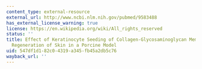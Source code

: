 ```yaml
---
content_type: external-resource
external_url: http://www.ncbi.nlm.nih.gov/pubmed/9583488
has_external_license_warning: true
license: https://en.wikipedia.org/wiki/All_rights_reserved
status: ''
title: Effect of Keratinocyte Seeding of Collagen-Glycosaminoglycan Membranes on the
  Regeneration of Skin in a Porcine Model
uid: 547df1d1-82c0-4319-a345-fb45a2db5c76
wayback_url: ''
---
```

